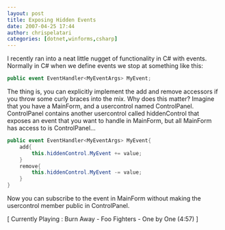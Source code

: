 ```yaml
---
layout: post
title: Exposing Hidden Events
date: 2007-04-25 17:44
author: chrispelatari
categories: [dotnet,winforms,csharp]
---
```


I recently ran into a neat little nugget of functionality in C# with events.
Normally in C# when we define events we stop at something like this:

```csharp
public event EventHandler<MyEventArgs> MyEvent;
```

The thing is, you can explicitly implement the add and remove accessors if
you throw some curly braces into the mix. Why does this matter? Imagine that you
have a MainForm, and a usercontrol named ControlPanel. ControlPanel
contains another usercontrol called hiddenControl that exposes an event that you
want to handle in MainForm, but all MainForm has access to is
ControlPanel...

```csharp
public event EventHandler<MyEventArgs> MyEvent{
	add{
		this.hiddenControl.MyEvent += value;
	}
	remove{
		this.hiddenControl.MyEvent -= value;
	}
}
```

Now you can subscribe to the event in MainForm without making the usercontrol
member public in ControlPanel.

[ Currently Playing : Burn Away - Foo Fighters - One by One
(4:57) ]
